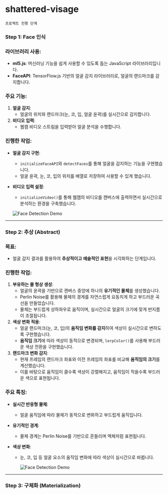 # shattered-visage

    프로젝트 진행 단계

### **Step 1: Face 인식**

### **라이브러리 사용**:

- **ml5.js**: 머신러닝 기능을 쉽게 사용할 수 있도록 돕는 JavaScript 라이브러리입니다.
- **FaceAPI**: TensorFlow.js 기반의 얼굴 감지 라이브러리로, 얼굴의 랜드마크를 감지합니다.

### **주요 기능**:

1. **얼굴 감지**:
   - 얼굴의 위치와 랜드마크(눈, 코, 입, 얼굴 윤곽)를 실시간으로 감지합니다.
2. **비디오 입력**:
   - 웹캠 비디오 스트림을 입력받아 얼굴 분석을 수행합니다.

### **진행한 작업**:

- **얼굴 감지 구현**:
  - `initializeFaceAPI`와 `detectFaces`를 통해 얼굴을 감지하는 기능을 구현했습니다.
  - 얼굴 윤곽, 눈, 코, 입의 위치를 배열로 저장하여 사용할 수 있게 했습니다.
- **비디오 입력 설정**:

  - `initializeVideo()`를 통해 웹캠의 비디오를 캔버스에 출력하면서 실시간으로 분석하는 환경을 구축했습니다.

  ![Face Detection Demo](assets/gif/step1.git)

---

### **Step 2: 추상 (Abstract)**

### **목표**:

- 얼굴 감지 결과를 활용하여 **추상적이고 예술적인 표현**을 시각화하는 단계입니다.

### **진행한 작업**:

1. **부유하는 물 형상 생성**:
   - 얼굴의 윤곽을 기반으로 캔버스 중앙에 하나의 **유기적인 물체**를 생성했습니다.
   - Perlin Noise를 활용해 물체의 경계를 자연스럽게 요동치게 하고 부드러운 곡선을 만들었습니다.
   - 물체는 부드럽게 상하좌우로 움직이며, 실시간으로 얼굴의 크기에 맞게 반지름이 조절됩니다.
2. **색상 변화 적용**:
   - 얼굴 랜드마크(눈, 코, 입)의 **움직임 변화를 감지**하여 색상이 실시간으로 변하도록 구현했습니다.
   - **움직임 크기**에 따라 색상이 동적으로 변경되며, `lerpColor()`를 사용해 부드러운 색상 전환을 구현했습니다.
3. **랜드마크 변화 감지**:
   - 현재 프레임의 랜드마크 좌표와 이전 프레임의 좌표를 비교해 **움직임의 크기**를 계산했습니다.
   - 이를 바탕으로 움직임이 클수록 색상이 강렬해지고, 움직임이 작을수록 부드러운 색으로 표현됩니다.

### **주요 특징**:

- **실시간 반응형 물체**:
  - 얼굴 움직임에 따라 물체가 동적으로 변화하고 부드럽게 움직입니다.
- **유기적인 경계**:
  - 물체 경계는 Perlin Noise를 기반으로 흔들리며 액체처럼 표현됩니다.
- **색상 변화**:

  - 눈, 코, 입 등 얼굴 요소의 움직임 변화에 따라 색상이 실시간으로 바뀝니다.

    ![Face Detection Demo](assets/gif/step2.git)

---

### **Step 3: 구체화 (Materialization)**
